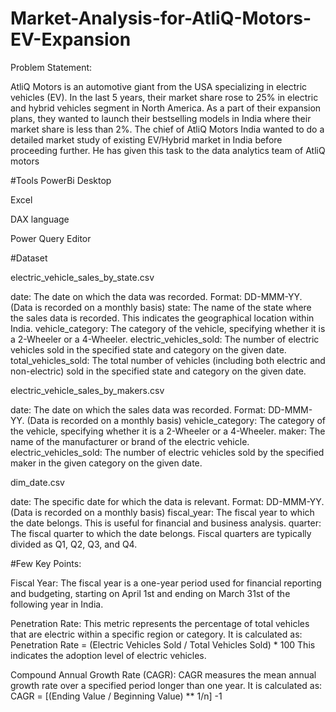 # Market-Analysis-for-AtliQ-Motors-EV-Expansion

Problem Statement:

AtliQ Motors is an automotive giant from the USA specializing in electric vehicles (EV). In the last 5 years, their market share rose to 25% in electric and hybrid vehicles segment in North America. As a part of their expansion plans, they wanted to launch their bestselling models in India where their market share is less than 2%. The chief of AtliQ Motors India wanted to do a detailed market study of existing EV/Hybrid market in India before proceeding further. He has given this task to the data analytics team of AtliQ motors


#Tools
PowerBi Desktop

Excel

DAX language

Power Query Editor



#Dataset

electric_vehicle_sales_by_state.csv

date: The date on which the data was recorded. Format: DD-MMM-YY. (Data is recorded on a monthly basis)
state: The name of the state where the sales data is recorded. This indicates the geographical location within India.
vehicle_category: The category of the vehicle, specifying whether it is a 2-Wheeler or a 4-Wheeler.
electric_vehicles_sold: The number of electric vehicles sold in the specified state and category on the given date.
total_vehicles_sold: The total number of vehicles (including both electric and non-electric) sold in the specified state and category on the given date.

electric_vehicle_sales_by_makers.csv

date: The date on which the sales data was recorded. Format: DD-MMM-YY. (Data is recorded on a monthly basis)
vehicle_category: The category of the vehicle, specifying whether it is a 2-Wheeler or a 4-Wheeler.
maker: The name of the manufacturer or brand of the electric vehicle.
electric_vehicles_sold: The number of electric vehicles sold by the specified maker in the given category on the given date.

dim_date.csv

date: The specific date for which the data is relevant. Format: DD-MMM-YY. (Data is recorded on a monthly basis)
fiscal_year: The fiscal year to which the date belongs. This is useful for financial and business analysis.
quarter: The fiscal quarter to which the date belongs. Fiscal quarters are typically divided as Q1, Q2, Q3, and Q4.


#Few Key Points:

Fiscal Year: The fiscal year is a one-year period used for financial reporting and budgeting, starting on April 1st and ending on March 31st of the following year in India.

Penetration Rate: This metric represents the percentage of total vehicles that are electric within a specific region or category. It is calculated as: Penetration Rate = (Electric Vehicles Sold / Total Vehicles Sold) * 100
This indicates the adoption level of electric vehicles.

Compound Annual Growth Rate (CAGR): CAGR measures the mean annual growth rate over a specified period longer than one year. It is calculated as: CAGR = [(Ending Value / Beginning Value) ** 1/n] -1
